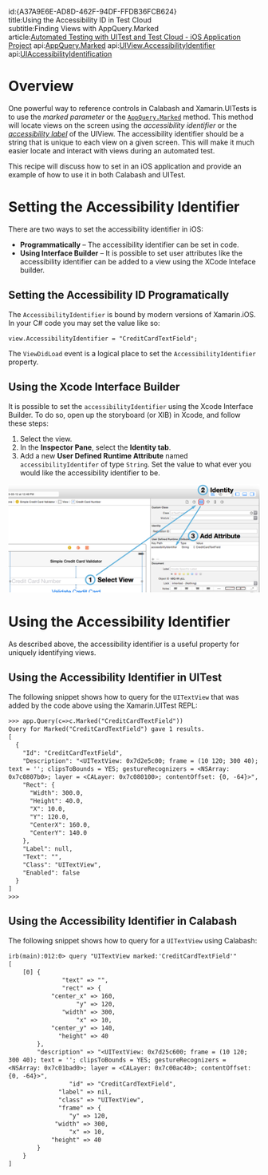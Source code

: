 id:{A37A9E6E-AD8D-462F-94DF-FFDB36FCB624}  
title:Using the Accessibility ID in Test Cloud  
subtitle:Finding Views with AppQuery.Marked  
article:[Automated Testing with UITest and Test Cloud - iOS Application Project](/guides/xamarin-forms/uitest-and-test-cloud/#iOS_Application_Project)
api:[AppQuery.Marked](http://api.xamarin.com/?link=M%3aXamarin.UITest.Queries.AppQuery.Marked)
api:[UIView.AccessibilityIdentifier](http://iosapi.xamarin.com/?link=P%3aUIKit.UIView.AccessibilityIdentifier)
api:[UIAccessibilityIdentification](https://developer.apple.com/library/ios/documentation/UIKit/Reference/UIAccessibilityIdentification_Protocol/#//apple_ref/occ/intfp/UIAccessibilityIdentification/accessibilityIdentifier)

# Overview

One powerful way to reference controls in Calabash and Xamarin.UITests is to use the *marked parameter* or the [`AppQuery.Marked`](http://api.xamarin.com/?link=M%3aXamarin.UITest.Queries.AppQuery.Marked) method. This method will locate views on the screen using the *accessibility identifier* or the [*accessibility label*](http://iosapi.xamarin.com/?link=P%3aUIKit.UIView.AccessibilityLabel) of the UIView. The accessibility identifier should be a string that is unique to each view on a given screen. This will make it much easier locate and interact with views during an automated test.

This recipe will discuss how to set in an iOS application and provide an example of how to use it in both Calabash and UITest.

# Setting the Accessibility Identifier

There are two ways to set the accessibility identifier in iOS:

* **Programmatically** &ndash; The accessibility identifier can be set in code.
* **Using Interface Builder** &ndash; It is possible to set user attributes like the accessibility identifier can be added to a view using the XCode Inteface builder.

## Setting the Accessibility ID Programatically

The `AccessibilityIdentifier` is bound by modern versions of Xamarin.iOS. In your C# code you may set the value like so:

    view.AccessibilityIdentifier = "CreditCardTextField";

The `ViewDidLoad` event is a logical place to set the `AccessibilityIdentifier` property.

## Using the Xcode Interface Builder

It is possible to set the `accessibilityIdentifier` using the Xcode Interface Builder. To do so, open up the storyboard (or XIB) in Xcode, and follow these steps:
 
1. Select the view.
2. In the **Inspector Pane**, select the **Identity tab**.
3. Add a new **User Defined Runtime Attribute** named `accessibilityIdentifer` of type `String`. Set the value to what ever you would like the accessibility identifier to be.

![](images/image01.png)

# Using the Accessibility Identifier

As described above, the accessibility identifier is a useful property for uniquely identifying views.  

## Using the Accessibility Identifier in UITest

The following snippet shows how to query for the `UITextView` that was added by the code above using the Xamarin.UITest REPL:

    >>> app.Query(c=>c.Marked("CreditCardTextField"))
    Query for Marked("CreditCardTextField") gave 1 results.
    [
      {
        "Id": "CreditCardTextField",
        "Description": "<UITextView: 0x7d2e5c00; frame = (10 120; 300 40); text = ''; clipsToBounds = YES; gestureRecognizers = <NSArray: 0x7c0807b0>; layer = <CALayer: 0x7c080100>; contentOffset: {0, -64}>",
        "Rect": {
          "Width": 300.0,
          "Height": 40.0,
          "X": 10.0,
          "Y": 120.0,
          "CenterX": 160.0,
          "CenterY": 140.0
        },
        "Label": null,
        "Text": "",
        "Class": "UITextView",
        "Enabled": false
      }
    ]
    >>>

## Using the Accessibility Identifier in Calabash

The following snippet shows how to query for a `UITextView` using Calabash:

    irb(main):012:0> query "UITextView marked:'CreditCardTextField'"
    [
        [0] {
                   "text" => "",
                   "rect" => {
                "center_x" => 160,
                       "y" => 120,
                   "width" => 300,
                       "x" => 10,
                "center_y" => 140,
                  "height" => 40
            },
            "description" => "<UITextView: 0x7d25c600; frame = (10 120; 300 40); text = ''; clipsToBounds = YES; gestureRecognizers = <NSArray: 0x7c01bad0>; layer = <CALayer: 0x7c00ac40>; contentOffset: {0, -64}>",
                     "id" => "CreditCardTextField",
                  "label" => nil,
                  "class" => "UITextView",
                  "frame" => {
                     "y" => 120,
                 "width" => 300,
                     "x" => 10,
                "height" => 40
            }
        }
    ]

